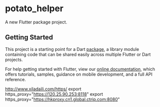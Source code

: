 # potato_helper

A new Flutter package project.

## Getting Started

This project is a starting point for a Dart
[package](https://flutter.dev/developing-packages/),
a library module containing code that can be shared easily across
multiple Flutter or Dart projects.

For help getting started with Flutter, view our 
[online documentation](https://flutter.dev/docs), which offers tutorials, 
samples, guidance on mobile development, and a full API reference.

http://www.xiladaili.com/https/
export https_proxy="https://120.25.90.253:8118"
export https_proxy="https://hkproxy.cn1.global.ctrip.com:8080"
